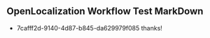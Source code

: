 ## OpenLocalization Workflow Test MarkDown
* 7cafff2d-9140-4d87-b845-da629979f085 
thanks!<!--HONumber=Mar16_HO4-->
